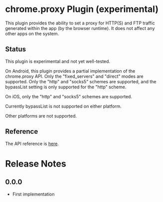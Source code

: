 # chrome.proxy Plugin (experimental)

This plugin provides the ability to set a proxy for HTTP(S) and FTP traffic
generated within the app (by the browser runtime).  It does not affect any other
apps on the system.

## Status

This plugin is experimental and not yet well-tested.

On Android, this plugin provides a partial implementation of the chrome.proxy
API.  Only the "fixed_servers" and "direct" modes are supported.  Only the
"http" and "socks5" schemes are supported, and the bypassList setting is only
supported for the "http" scheme.

On iOS, only the "http" and "socks5" schemes are supported.

Currently bypassList is not supported on either platform.

Other platforms are not supported.

## Reference

The API reference is [here](https://developer.chrome.com/extensions/proxy).

# Release Notes

## 0.0.0
- First implementation